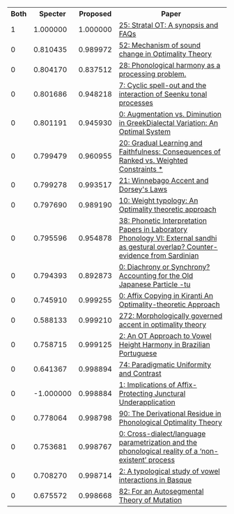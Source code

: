 <html><table><tr>
<th>Both</th>
<th>Specter</th>
<th>Proposed</th>
<th>Paper</th>
</tr>
<tr>
<td>1</td>
<td>1.000000</td>
<td>1.000000</td>
<td><a href="https://www.semanticscholar.org/paper/731284c2318462fe49639eee68ed344275b39d64">25: Stratal OT: A synopsis and FAQs</a></td>
</tr>
<tr>
<td>0</td>
<td>0.810435</td>
<td>0.989972</td>
<td><a href="https://www.semanticscholar.org/paper/67748a539a52e4111d0f56d86d6f2c3a52a84d8f">52: Mechanism of sound change in Optimality Theory</a></td>
</tr>
<tr>
<td>0</td>
<td>0.804170</td>
<td>0.837512</td>
<td><a href="https://www.semanticscholar.org/paper/d020e27c6809469227c30756e0b4ad5013525935">28: Phonological harmony as a processing problem.</a></td>
</tr>
<tr>
<td>0</td>
<td>0.801686</td>
<td>0.948218</td>
<td><a href="https://www.semanticscholar.org/paper/3a3647f61d30af0815b24e56adaace4e4a7b2ead">7: Cyclic spell-out and the interaction of Seenku tonal processes</a></td>
</tr>
<tr>
<td>0</td>
<td>0.801191</td>
<td>0.945930</td>
<td><a href="https://www.semanticscholar.org/paper/66cf0be3a7330f149b35528b30ee319fbde04d0d">0: Augmentation vs. Diminution in GreekDialectal Variation: An Optimal System</a></td>
</tr>
<tr>
<td>0</td>
<td>0.799479</td>
<td>0.960955</td>
<td><a href="https://www.semanticscholar.org/paper/bec5f6bd36e9be6e2e0351c4b19ff97c684055f8">20: Gradual Learning and Faithfulness: Consequences of Ranked vs. Weighted Constraints *</a></td>
</tr>
<tr>
<td>0</td>
<td>0.799278</td>
<td>0.993517</td>
<td><a href="https://www.semanticscholar.org/paper/f6d15287f1d7a95fb66b3ad1499efda6d4df7d81">21: Winnebago Accent and Dorsey's Laws</a></td>
</tr>
<tr>
<td>0</td>
<td>0.797690</td>
<td>0.989190</td>
<td><a href="https://www.semanticscholar.org/paper/cf63abd9289d476fd75ce94ec883499c5cee47ca">10: Weight typology: An Optimality theoretic approach</a></td>
</tr>
<tr>
<td>0</td>
<td>0.795596</td>
<td>0.954878</td>
<td><a href="https://www.semanticscholar.org/paper/ef2fc84eff87abd45b1351e7c7a68833a1a1b33f">38: Phonetic Interpretation Papers in Laboratory Phonology VI: External sandhi as gestural overlap? Counter-evidence from Sardinian</a></td>
</tr>
<tr>
<td>0</td>
<td>0.794393</td>
<td>0.892873</td>
<td><a href="https://www.semanticscholar.org/paper/43e66794a87ddef053601c2651d9423c3a2f681e">0: Diachrony or Synchrony? Accounting for the Old Japanese Particle -tu</a></td>
</tr>
<tr>
<td>0</td>
<td>0.745910</td>
<td>0.999255</td>
<td><a href="https://www.semanticscholar.org/paper/329885c5e159b29befbc27f837fa776dd0629eb4">0: Affix Copying in Kiranti An Optimality-theoretic Approach</a></td>
</tr>
<tr>
<td>0</td>
<td>0.588133</td>
<td>0.999210</td>
<td><a href="https://www.semanticscholar.org/paper/c05d13e2ae1ee19f857a229c583b06ce5fa32864">272: Morphologically governed accent in optimality theory</a></td>
</tr>
<tr>
<td>0</td>
<td>0.758715</td>
<td>0.999125</td>
<td><a href="https://www.semanticscholar.org/paper/cd28473c4e2e5cf1c485f9d7eba31a5452466d12">2: An OT Approach to Vowel Height Harmony in Brazilian Portuguese</a></td>
</tr>
<tr>
<td>0</td>
<td>0.641367</td>
<td>0.998894</td>
<td><a href="https://www.semanticscholar.org/paper/7849afac3a3af96b0c0fe42dbd3b2a5c289b463c">74: Paradigmatic Uniformity and Contrast</a></td>
</tr>
<tr>
<td>0</td>
<td>-1.000000</td>
<td>0.998884</td>
<td><a href="https://www.semanticscholar.org/paper/06804fadb442c27848acbacd234c61849edeb9d5">1: Implications of Affix-Protecting Junctural Underapplication</a></td>
</tr>
<tr>
<td>0</td>
<td>0.778064</td>
<td>0.998798</td>
<td><a href="https://www.semanticscholar.org/paper/63275b66b95fbcb84b25b46e0ed3a5f9031964f0">90: The Derivational Residue in Phonological Optimality Theory</a></td>
</tr>
<tr>
<td>0</td>
<td>0.753681</td>
<td>0.998767</td>
<td><a href="https://www.semanticscholar.org/paper/7efdf1730927b85fdf0002e93d8b58b02e7f600d">0: Cross-dialect/language parametrization and the phonological reality of a ‘non-existent’ process</a></td>
</tr>
<tr>
<td>0</td>
<td>0.708270</td>
<td>0.998714</td>
<td><a href="https://www.semanticscholar.org/paper/f9be8d8749b6715ebe6e412fec3bb03034812f82">2: A typological study of vowel interactions in Basque</a></td>
</tr>
<tr>
<td>0</td>
<td>0.675572</td>
<td>0.998668</td>
<td><a href="https://www.semanticscholar.org/paper/60c4307a84e4510df11217599a617c7d78cdc61f">82: For an Autosegmental Theory of Mutation</a></td>
</tr>
</table></html>
